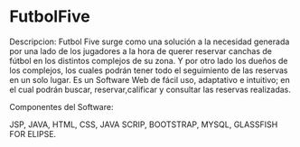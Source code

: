 # FutbolFive
Descripcion:
Futbol Five surge como una solución a la necesidad generada por una lado de los jugadores a la hora de querer reservar canchas de fútbol en los distintos complejos de su zona. 
Y por otro lado los dueños de los complejos, los cuales podrán tener todo el seguimiento de las reservas en un solo lugar.
Es un Software Web de fácil uso, adaptativo e intuitivo; en el cual podrán buscar, reservar,calificar y consultar las reservas realizadas.

Componentes del Software: 

JSP, JAVA, HTML, CSS, JAVA SCRIP, BOOTSTRAP, MYSQL, GLASSFISH FOR ELIPSE. 
